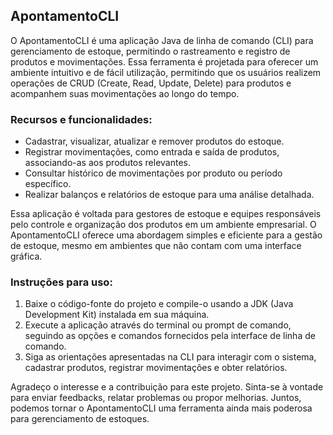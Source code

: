 ## ApontamentoCLI

O ApontamentoCLI é uma aplicação Java de linha de comando (CLI) para gerenciamento de estoque, permitindo o rastreamento e registro de produtos e movimentações. Essa ferramenta é projetada para oferecer um ambiente intuitivo e de fácil utilização, permitindo que os usuários realizem operações de CRUD (Create, Read, Update, Delete) para produtos e acompanhem suas movimentações ao longo do tempo.

### Recursos e funcionalidades:

- Cadastrar, visualizar, atualizar e remover produtos do estoque.
- Registrar movimentações, como entrada e saída de produtos, associando-as aos produtos relevantes.
- Consultar histórico de movimentações por produto ou período específico.
- Realizar balanços e relatórios de estoque para uma análise detalhada.

Essa aplicação é voltada para gestores de estoque e equipes responsáveis pelo controle e organização dos produtos em um ambiente empresarial. O ApontamentoCLI oferece uma abordagem simples e eficiente para a gestão de estoque, mesmo em ambientes que não contam com uma interface gráfica.

### Instruções para uso:

1. Baixe o código-fonte do projeto e compile-o usando a JDK (Java Development Kit) instalada em sua máquina.
2. Execute a aplicação através do terminal ou prompt de comando, seguindo as opções e comandos fornecidos pela interface de linha de comando.
3. Siga as orientações apresentadas na CLI para interagir com o sistema, cadastrar produtos, registrar movimentações e obter relatórios.

Agradeço o interesse e a contribuição para este projeto. Sinta-se à vontade para enviar feedbacks, relatar problemas ou propor melhorias. Juntos, podemos tornar o ApontamentoCLI uma ferramenta ainda mais poderosa para gerenciamento de estoques.
